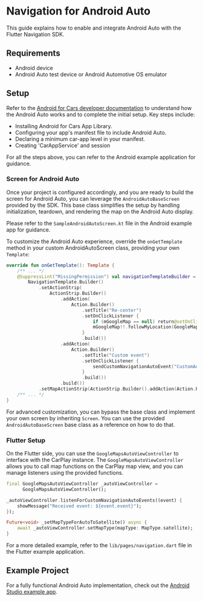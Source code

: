 # Navigation for Android Auto

This guide explains how to enable and integrate Android Auto with the Flutter Navigation SDK.

## Requirements

- Android device
- Android Auto test device or Android Automotive OS emulator

## Setup

Refer to the [Android for Cars developer documentation](https://developer.android.com/training/cars) to understand how the Android Auto works and to complete the initial setup. Key steps include:

- Installing Android for Cars App Library.
- Configuring your app's manifest file to include Android Auto.
- Declaring a minimum car-app level in your manifest.
- Creating 'CarAppService' and session

For all the steps above, you can refer to the Android example application for guidance.

### Screen for Android Auto

Once your project is configured accordingly, and you are ready to build the screen for Android Auto, you can leverage the `AndroidAutoBaseScreen` provided by the SDK. This base class simplifies the setup by handling initialization, teardown, and rendering the map on the Android Auto display.

Please refer to the `SampleAndroidAutoScreen.kt` file in the Android example app for guidance.

To customize the Android Auto experience, override the `onGetTemplate` method in your custom AndroidAutoScreen class, providing your own `Template`:

```kotlin
override fun onGetTemplate(): Template {
    /** ... */
    @SuppressLint("MissingPermission") val navigationTemplateBuilder =
        NavigationTemplate.Builder()
            .setActionStrip(
                ActionStrip.Builder()
                    .addAction(
                        Action.Builder()
                            .setTitle("Re-center")
                            .setOnClickListener {
                                if (mGoogleMap == null) return@setOnClickListener
                                mGoogleMap!!.followMyLocation(GoogleMap.CameraPerspective.TILTED)
                            }
                            .build())
                    .addAction(
                        Action.Builder()
                            .setTitle("Custom event")
                            .setOnClickListener {
                                sendCustomNavigationAutoEvent("CustomAndroidAutoEvent", mapOf("sampleDataKey" to "sampleDataContent"))
                            }
                            .build())
                    .build())
            .setMapActionStrip(ActionStrip.Builder().addAction(Action.PAN).build())
    /** ... */
}
```

For advanced customization, you can bypass the base class and implement your own screen by inheriting `Screen`. You can use the provided `AndroidAutoBaseScreen` base class as a reference on how to do that.

### Flutter Setup

On the Flutter side, you can use the `GoogleMapsAutoViewController` to interface with the CarPlay instance. The `GoogleMapsAutoViewController` allows you to call map functions on the CarPlay map view, and you can manage listeners using the provided functions.

```dart
final GoogleMapsAutoViewController _autoViewController =
      GoogleMapsAutoViewController();

_autoViewController.listenForCustomNavigationAutoEvents((event) {
    showMessage("Received event: ${event.event}");
});

Future<void> _setMapTypeForAutoToSatellite() async {
    await _autoViewController.setMapType(mapType: MapType.satellite);
}
```

For a more detailed example, refer to the `lib/pages/navigation.dart` file in the Flutter example application.

## Example Project

For a fully functional Android Auto implementation, check out the [Android Studio example app](./example/android/).
